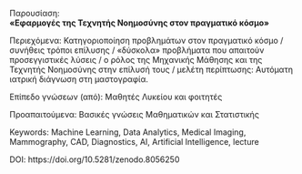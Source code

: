 Παρουσίαση:<br/>
<b>«Εφαρμογές της Τεχνητής Νοημοσύνης στον πραγματικό κόσμο»</b>

<p>Περιεχόμενα: Κατηγοριοποίηση προβλημάτων στον πραγματικό κόσμο / συνήθεις τρόποι επίλυσης / «δύσκολα» προβλήματα που απαιτούν προσεγγιστικές λύσεις / ο ρόλος της Μηχανικής Μάθησης και της Τεχνητής Νοημοσύνης στην επίλυσή τους / μελέτη περίπτωσης: Αυτόματη ιατρική διάγνωση στη μαστογραφία.</p>
<p>Επίπεδο γνώσεων (από): Μαθητές Λυκείου και φοιτητές</p>
<p>Προαπαιτούμενα: Βασικές γνώσεις Μαθηματικών και Στατιστικής</p>
<p>Keywords: Machine Learning, Data Analytics, Medical Imaging, Mammography, CAD, Diagnostics, AI, Artificial Intelligence, lecture</p>
<p>DOI: https://doi.org/10.5281/zenodo.8056250</p>
